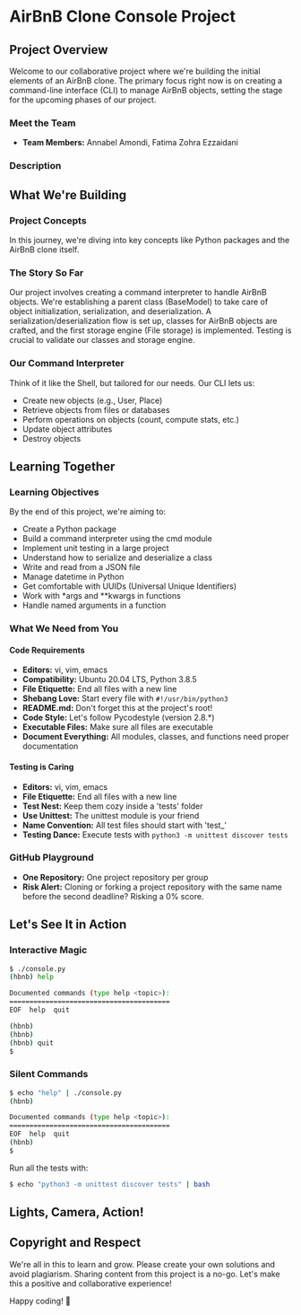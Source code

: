 # AirBnB Clone Console Project

## Project Overview

Welcome to our collaborative project where we're building the initial elements of an AirBnB clone. The primary focus right now is on creating a command-line interface (CLI) to manage AirBnB objects, setting the stage for the upcoming phases of our project.

### Meet the Team

- **Team Members:** Annabel Amondi, Fatima Zohra Ezzaidani

### Description

## What We're Building

### Project Concepts

In this journey, we're diving into key concepts like Python packages and the AirBnB clone itself.

### The Story So Far

Our project involves creating a command interpreter to handle AirBnB objects. We're establishing a parent class (BaseModel) to take care of object initialization, serialization, and deserialization. A serialization/deserialization flow is set up, classes for AirBnB objects are crafted, and the first storage engine (File storage) is implemented. Testing is crucial to validate our classes and storage engine.

### Our Command Interpreter

Think of it like the Shell, but tailored for our needs. Our CLI lets us:

- Create new objects (e.g., User, Place)
- Retrieve objects from files or databases
- Perform operations on objects (count, compute stats, etc.)
- Update object attributes
- Destroy objects

## Learning Together

### Learning Objectives

By the end of this project, we're aiming to:

- Create a Python package
- Build a command interpreter using the cmd module
- Implement unit testing in a large project
- Understand how to serialize and deserialize a class
- Write and read from a JSON file
- Manage datetime in Python
- Get comfortable with UUIDs (Universal Unique Identifiers)
- Work with \*args and \*\*kwargs in functions
- Handle named arguments in a function

### What We Need from You

#### Code Requirements

- **Editors:** vi, vim, emacs
- **Compatibility:** Ubuntu 20.04 LTS, Python 3.8.5
- **File Etiquette:** End all files with a new line
- **Shebang Love:** Start every file with `#!/usr/bin/python3`
- **README.md:** Don't forget this at the project's root!
- **Code Style:** Let's follow Pycodestyle (version 2.8.\*)
- **Executable Files:** Make sure all files are executable
- **Document Everything:** All modules, classes, and functions need proper documentation

#### Testing is Caring

- **Editors:** vi, vim, emacs
- **File Etiquette:** End all files with a new line
- **Test Nest:** Keep them cozy inside a 'tests' folder
- **Use Unittest:** The unittest module is your friend
- **Name Convention:** All test files should start with 'test\_'
- **Testing Dance:** Execute tests with `python3 -m unittest discover tests`

### GitHub Playground

- **One Repository:** One project repository per group
- **Risk Alert:** Cloning or forking a project repository with the same name before the second deadline? Risking a 0% score.

## Let's See It in Action

### Interactive Magic

```bash
$ ./console.py
(hbnb) help

Documented commands (type help <topic>):
========================================
EOF  help  quit

(hbnb)
(hbnb)
(hbnb) quit
$
```

### Silent Commands

```bash
$ echo "help" | ./console.py
(hbnb)

Documented commands (type help <topic>):
========================================
EOF  help  quit
(hbnb)
$
```

Run all the tests with:

```bash
$ echo "python3 -m unittest discover tests" | bash
```

## Lights, Camera, Action!

## Copyright and Respect

We're all in this to learn and grow. Please create your own solutions and avoid plagiarism. Sharing content from this project is a no-go. Let's make this a positive and collaborative experience!

Happy coding! 🚀
